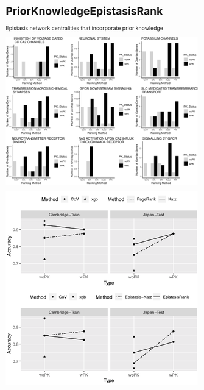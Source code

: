 # PriorKnowledgeEpistasisRank
Epistasis network centralities that incorporate prior knowledge

![Pathway plots](Pathway_sub_plot.png)

![Accuracy plots](Acc_plot.png)
